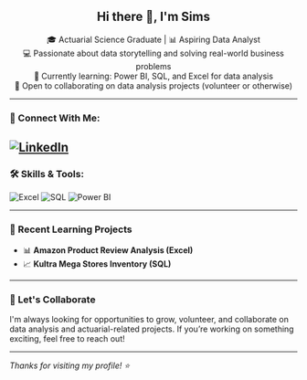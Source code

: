 <h2 align="center">Hi there 👋, I'm Sims</h2>

<p align="center">
  🎓 Actuarial Science Graduate | 📊 Aspiring Data Analyst <br>
  💻 Passionate about data storytelling and solving real-world business problems <br>
  🌱 Currently learning: Power BI, SQL, and Excel for data analysis <br>
  🤝 Open to collaborating on data analysis projects (volunteer or otherwise) <br>
</p>

---

### 🔗 Connect With Me:

[![LinkedIn](https://img.shields.io/badge/-LinkedIn-0A66C2?style=flat&logo=linkedin&logoColor=white)](https://www.linkedin.com/in/simisola-bamgboye-b23ba219b) 
---

### 🛠️ Skills & Tools:

![Excel](https://img.shields.io/badge/-Excel-217346?style=flat&logo=microsoft-excel&logoColor=white)
![SQL](https://img.shields.io/badge/-SQL-4479A1?style=flat&logo=mysql&logoColor=white)
![Power BI](https://img.shields.io/badge/-Power%20BI-F2C811?style=flat&logo=powerbi&logoColor=black)

---

### 📘 Recent Learning Projects

- 📊 **Amazon Product Review Analysis (Excel)**
- 📈 **Kultra Mega Stores Inventory (SQL)**


---

### 📌 Let's Collaborate

I'm always looking for opportunities to grow, volunteer, and collaborate on data analysis and actuarial-related projects. If you’re working on something exciting, feel free to reach out!

---

_Thanks for visiting my profile! ⭐️_
